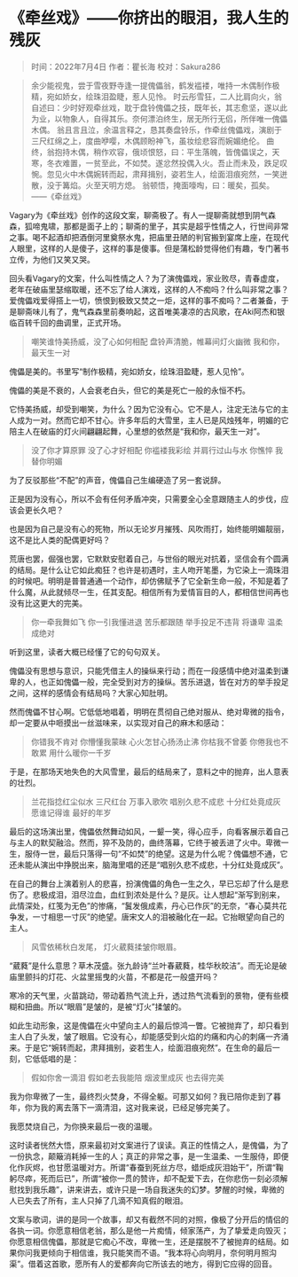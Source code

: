 
# 《牵丝戏》——你挤出的眼泪，我人生的残灰

> 时间：2022年7月4日
> 作者：瞿长海
> 校对：Sakura286

> 余少能视鬼，尝于雪夜野寺逢一提傀儡翁，鹤发褴褛，唯持一木偶制作极精，宛如娇女，绘珠泪盈睫，惹人见怜。
> 时云彤雪狂，二人比肩向火，翁自述曰：少时好观牵丝戏，耽于盘铃傀儡之技，既年长，其志愈坚，遂以此为业，以物象人，自得其乐。奈何漂泊终生，居无所行无侣，所伴唯一傀儡木偶。
> 翁且言且泣，余温言释之，恳其奏盘铃乐，作牵丝傀儡戏，演剧于三尺红绵之上，度曲咿嘤，木偶顾盼神飞，虽妆绘悲容而婉媚绝伦。
> 曲终，翁抱持木偶，稍作欢容，俄顷恨怒，曰：平生落魄，皆傀儡误之，天寒，冬衣难置，一贫至此，不如焚。遂忿然投偶入火。吾止而未及，跌足叹惋。忽见火中木偶婉转而起，肃拜揖别，姿若生人，绘面泪痕宛然，一笑迸散，没于篝焰。火至天明方熄。
> 翁顿悟，掩面嚎啕，曰：暖矣，孤矣。
> ——《牵丝戏》

Vagary为《牵丝戏》创作的这段文案，聊斋极了。有人一提聊斋就想到阴气森森，狐啼鬼啸，那都是面子上的；聊斋的里子，其实是超乎性情之人，行世间非常之事。喝不起酒却把酒倒河里奠祭水鬼，把庙里丑陋的判官搬到宴席上座，在现代人眼里，这样的人是傻子，这样的事是傻事。但是蒲松龄觉得他们有趣，专门著书立传，为他们又笑又哭。

回头看Vagary的文案，什么叫性情之人？为了演傀儡戏，家业败尽，青春虚度，老年在破庙里瑟缩取暖，还不忘了给人演戏，这样的人不痴吗？什么叫非常之事？爱傀儡戏爱得搭上一切，愤恨到极致又焚之一炬，这样的事不痴吗？二者兼备，于是聊斋味儿有了，鬼气森森里前奏响起，这首唯美凄凉的古风歌，在Aki阿杰和银临百转千回的曲调里，正式开场。

> 嘲笑谁恃美扬威，没了心如何相配
> 盘铃声清脆，帷幕间灯火幽微
> 我和你，最天生一对

傀儡是美的。书里写“制作极精，宛如娇女，绘珠泪盈睫，惹人见怜”。

傀儡的美是不衰的，人会衰老白头，但它的美是死亡一般的永恒不朽。

它恃美扬威，却受到嘲笑，为什么？因为它没有心。它不是人，注定无法与它的主人成为一对。然而它却不甘心。许多年后的大雪里，主人已是风烛残年，明媚的它陪主人在破庙的灯火间翩翩起舞，心里想的依然是“我和你，最天生一对”。

> 没了你才算原罪 没了心才好相配
> 你褴褛我彩绘 并肩行过山与水
> 你憔悴 我替你明媚

为了反驳那些“不配”的声音，傀儡自己生编硬造了另一套说辞。

正是因为没有心，所以不会有任何矛盾冲突，只需要全心全意跟随主人的步伐，应该会更长久吧？

也是因为自己是没有心的死物，所以无论岁月摧残、风吹雨打，始终能明媚靓丽，这不是比人类的配偶更好吗？

荒唐也罢，倔强也罢，它默默安慰着自己，与世俗的眼光对抗着，坚信会有个圆满的结局。是什么让它如此痴狂？也许是初遇时，主人吻开笔墨，为它染上一滴珠泪的时候吧。明明是普普通通一个动作，却仿佛赋予了它全新生命一般，不知是着了什么魔，从此就倾尽一生，任其支配。相信所有为爱情盲目的人，都相信世间再也没有比这更大的完美。

> 你一牵我舞如飞 你一引我懂进退
> 苦乐都跟随 举手投足不违背
> 将谦卑 温柔成绝对

听到这里，读者大概已经懂了它的句句双关。

傀儡没有思想与意识，只能凭借主人的操纵来行动；而在一段感情中绝对温柔到谦卑的人，也正如傀儡一般，完全受到对方的操纵。苦乐进退，皆在对方的举手投足之间，这样的感情会有结局吗？大家心知肚明。

然而傀儡不甘心啊。它低低地唱着，明明在贯彻自己绝对服从、绝对卑微的指令，却一定要从中咂摸出一丝滋味来，以实现对自己的麻木和感动：

> 你错我不肯对 你懵懂我蒙昧
> 心火怎甘心扬汤止沸
> 你枯我不曾萎 你倦我也不敢累
> 用什么暖你一千岁

于是，在那场天地失色的大风雪里，最后的结局来了，意料之中的抛弃，出人意表的壮烈。

> 兰花指捻红尘似水
> 三尺红台 万事入歌吹
> 唱别久悲不成悲 十分红处竟成灰
> 愿谁记得谁 最好的年岁

最后的这场演出里，傀儡依然舞动如风，一颦一笑，得心应手，向看客展示着自己与主人的默契融洽。然而，猝不及防的，曲终落幕，它终于被丢进了火中。卑微一生，服侍一世，最后只落得一句“不如焚”的绝望。这是为什么呢？傀儡想不通，它还未能从演出中挣脱出来，脑海里唱的还是“唱别久悲不成悲，十分红处竟成灰”。

在自己的舞台上演着别人的悲喜，扮演傀儡的角色一生之久，早已忘却了什么是悲伤了。悲极成泪，泪尽泣血，血红到浓处是什么？是灰。让人想起“渐写到别来，此情深处，红笺为无色”的惨痛，“鬒发俄成素，丹心已作灰”的无奈，“春心莫共花争发，一寸相思一寸灰”的绝望。唐宋文人的泪被融化在一起。它抬眼望向自己的主人。

> 风雪依稀秋白发尾，
> 灯火葳蕤揉皱你眼眉。

“葳蕤”是什么意思？草木茂盛。张九龄诗“兰叶春葳蕤，桂华秋皎洁”。而无论是破庙里颤抖的灯花、火盆里摇曳的火苗，不都是花一般盛开吗？

寒冷的天气里，火苗跳动，带动着热气流上升，透过热气流看到的景物，便有些模糊和扭曲。所以“眼眉”是皱的，是被“灯火”揉皱的。

如此生动形象，这是傀儡在火中望向主人的最后惊鸿一瞥。它被抛弃了，却只看到主人白了头发，皱了眼眉。它没有心，却能感受到火焰的灼痛和内心的刺痛一齐涌来。于是它“婉转而起，肃拜揖别，姿若生人，绘面泪痕宛然”。在生命的最后一刻，它低低唱的是：

> 假如你舍一滴泪 假如老去我能陪
> 烟波里成灰 也去得完美

我为你卑微了一生，最终烈火焚身，不得全躯。可那又如何？我已陪你走到了暮年，你为我的离去落下一滴清泪，这对我来说，已经足够完美了。

我愿焚烧自己，为你换来最后一夜的温暖。

这时读者恍然大悟，原来最初对文案进行了误读。真正的性情之人，是傀儡，为了一份执念，颠簸消耗掉一生的人；真正的非常之事，是一生温柔、一生服侍，即便化作灰烬，也甘愿温暖对方。所谓“春蚕到死丝方尽，蜡炬成灰泪始干”，所谓“鞠躬尽瘁，死而后已”，所谓“被你一贯的赞许，却不配爱下去，在你悲伤一刻必须解慰找到我乐趣”，讲来讲去，或许只是一场自我迷失的幻梦。梦醒的时候，卑微的人已失去了所有，主人只掉了几滴不知真假的眼泪。

文案与歌词，讲的是同一个故事，却又有截然不同的对照，像极了分开后的情侣的各执一词。你愿意相信老翁，那么是他一片痴情，倾家荡产，为了挚爱走向毁灭；你愿意相信傀儡，那就是它痴心不改，卑微一生，还是摆脱不了被抛弃的结局。如果你问我更倾向于相信谁，我只能笑而不语。“我本将心向明月，奈何明月照沟渠”。借着这首歌，愿所有人的爱都奔向它所该去的地方，得到它应得的回音。
